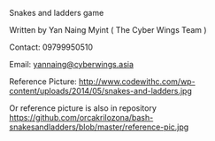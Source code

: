 Snakes and ladders game

Written by Yan Naing Myint ( The Cyber Wings Team )

Contact: 09799950510

Email: yannaing@cyberwings.asia

Reference Picture: http://www.codewithc.com/wp-content/uploads/2014/05/snakes-and-ladders.jpg

Or reference picture is also in repository https://github.com/orcakrilozona/bash-snakesandladders/blob/master/reference-pic.jpg
